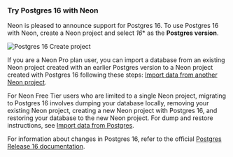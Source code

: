 ### Try Postgres 16 with Neon

Neon is pleased to announce support for Postgres 16. To use Postgres 16 with Neon, create a Neon project and select *16** as the **Postgres version**.

![Postgres 16 Create project](/docs/relnotes/postgres_16.png)

If you are a Neon Pro plan user, you can import a database from an existing Neon project created with an earlier Postgres version to a Neon project created with Postgres 16 following these steps: [Import data from another Neon project](/docs/import/import-from-neon).

For Neon Free Tier users who are limited to a single Neon project, migrating to Postgres 16 involves dumping your database locally, removing your existing Neon project, creating a new Neon project with Postgres 16, and restoring your database to the new Neon project. For dump and restore instructions, see [Import data from Postgres](/docs/import/import-from-postgres).

For information about changes in Postgres 16, refer to the official [Postgres Release 16 documentation](https://www.postgresql.org/docs/16/release-16.html).
